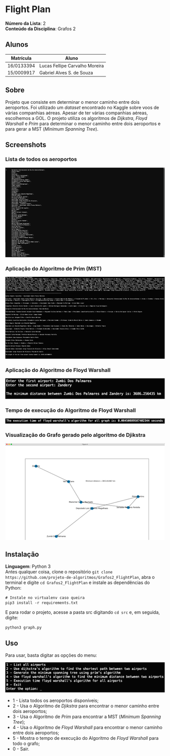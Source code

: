 # Flight Plan

**Número da Lista**: 2 <br>
**Conteúdo da Disciplina**: Grafos 2<br>

## Alunos
|Matrícula | Aluno |
| -- | -- |
| 16/0133394  |  Lucas Fellipe Carvalho Moreira |
| 15/0009917  |  Gabriel Alves S. de Souza |

## Sobre 
Projeto que consiste em determinar o menor caminho entre dois aeroportos. Foi utilizado um *dataset* encontrado no Kaggle sobre voos de várias companhias aéreas. Apesar de ter várias companhias aéreas, escolhemos a GOL. O projeto utiliza os algoritmos de *Dijkstra*, *Floyd Warshall* e *Prim* para determinar o menor caminho entre dois aeroportos e para gerar a MST (*Minimum Spanning Tree*). 

## Screenshots
### Lista de todos os aeroportos <br>
![Airports](/assets/images/airports.png) <br>
### Aplicação do Algoritmo de Prim (MST)
![MST](/assets/images/mst.png) <br>
### Aplicação do Algoritmo de Floyd Warshall
![Floyd Warshall](/assets/images/floyd-warshall.png) <br>
### Tempo de execução do Algoritmo de Floyd Warshall
![Execution Time](/assets/images/execution-time-floyd-warshall.png) <br>
### Visualização do Grafo gerado pelo algoritmo de Djikstra
![Djikstra Algorithm](/assets/images/graph-visualization-using-djikstra.png)


## Instalação 
**Linguagem**: Python 3<br>
Antes qualquer coisa, clone o repositório ```git clone https://github.com/projeto-de-algoritmos/Grafos2_FlightPlan```, abra o terminal e digite ```cd Grafos2_FlightPlan``` e instale as dependências do Python:
```
# Instale no virtualenv caso queira
pip3 install -r requirements.txt
```

E para rodar o projeto, acesse a pasta src digitando ```cd src``` e, em seguida, digite:
```
python3 graph.py
```

## Uso 
Para usar, basta digitar as opções do menu:

![Menu](/assets/images/menu.png) <br>

* 1 - Lista todos os aeroportos disponíveis;
* 2 - Usa o Algoritmo de *Djikstra* para encontrar o menor caminho entre dois aeroportos;
* 3 - Usa o Algoritmo de *Prim* para encontrar a MST (*Minimum Spanning Tree*);
* 4 - Usa o Algoritmo de *Floyd Warshall* para encontrar o menor caminho entre dois aeroportos;
* 5 - Mostra o tempo de execução do Algoritmo de *Floyd Warshall* para todo o grafo;
* 0 - Sair.




